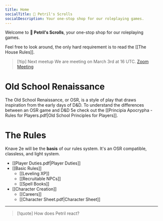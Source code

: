 ```yaml
---
title: Home
socialTitle: 📜 Petril's Scrolls
socialDescription: Your one-stop shop for our roleplaying games.
---
```

Welcome to **📜 Petril's Scrolls**, your one-stop shop for our roleplaying games. 

Feel free to look around, the only hard requirement is to read the [[The House Rules]].
>[!tip] Next meetup
>We are meeting on March 3rd at 16 UTC. [Zoom Meeting](http://bit.ly/3HSOWjN)
# Old School Renaissance
The Old School Renaissance, or OSR, is a style of play that draws inspiration from the early days of D&D. To understand the differences between an OSR game and D&D 5e check out the [[Principia Apocrypha - Rules for Players.pdf|Old School Principles for Players]].
# The Rules
Knave 2e will be the **basis** of our rules system. It's an OSR compatible, classless, and light  system.
- [[Player Duties.pdf|Player Duties]]
- [[Basic Rules]]
	- [[Leveling XP]]
	- [[Recruitable NPCs]]
	- [[Spell Books]]
- [[Character Creation]]
	- [[Careers]]
	- [[Character Sheet.pdf|Character Sheet]]
---
>[!quote]
> How does Petril react?

